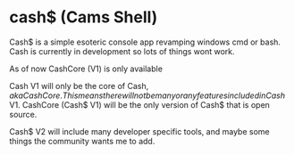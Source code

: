 # cash$ (Cams Shell)
Cash$ is a simple esoteric console app revamping windows cmd or bash. Cash is currently in development so lots of things wont work.

As of now CashCore (V1) is only available

Cash V1 will only be the core of Cash$, aka CashCore. This means there will not be many or any features included in Cash$ V1. CashCore (Cash$ V1) will be the
only version of Cash$ that is open source.

Cash$ V2 will include many developer specific tools, and maybe some things the community wants me to add.
